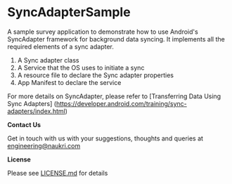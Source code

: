 # SyncAdapterSample

A sample survey application to demonstrate how to use Android's SyncAdapter framework for background data syncing. It implements all the required elements of a sync adapter.

1. A Sync adapter class
2. A Service that the OS uses to initiate a sync
3. A resource file to declare the Sync adapter properties
4. App Manifest to declare the service

For more details on SyncAdapter, please refer to [Transferring Data Using Sync Adapters] (https://developer.android.com/training/sync-adapters/index.html)

**Contact Us**

Get in touch with us with your suggestions, thoughts and queries at engineering@naukri.com

**License**

Please see [LICENSE.md](LICENSE.md) for details
